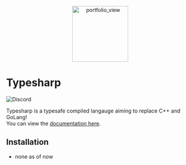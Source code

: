 <div align="center">
  <p>
    <img width="150" alt="portfolio_view" src="https://raw.githubusercontent.com/TypeSharp/Typesharp/master/assets/typesharplogo.png?token=AD7GXXTS4DUDPEULYL4S22275WAIA">
  </p>
</div>

# Typesharp

![Discord](https://discord.com/api/guilds/750186214690258975/embed.png)

Typesharp is a typesafe compiled langauge aiming to replace C++ and GoLang! <br />
You can view the [documentation here](https://github.com/TypeSharp/Documentation).

## Installation
- none as of now